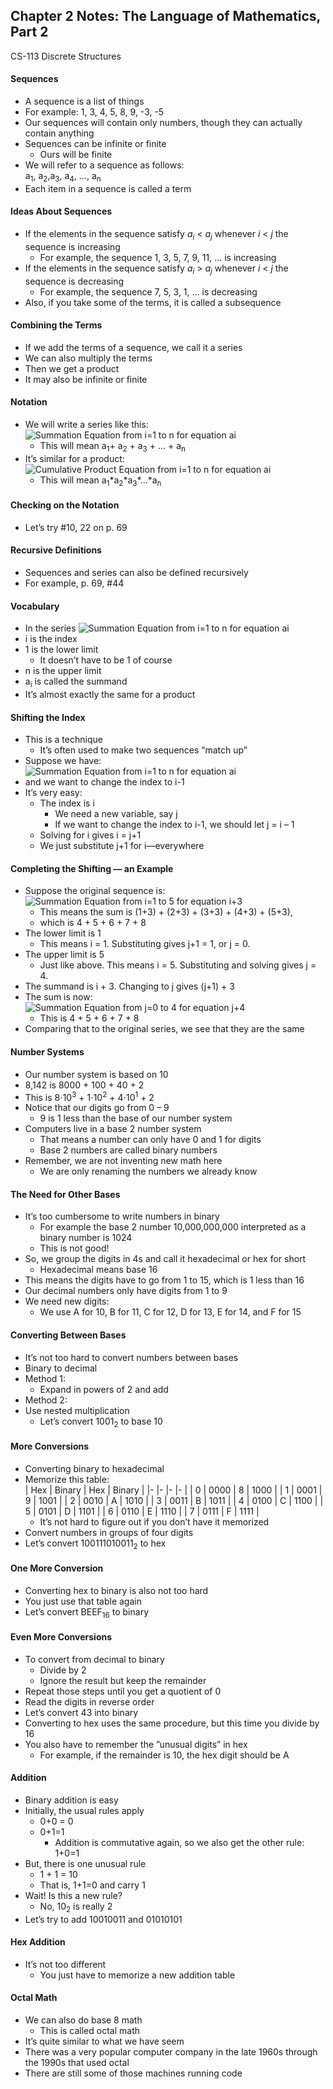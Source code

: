 ## Chapter 2 Notes: The Language of Mathematics, Part 2
CS-113 Discrete Structures  

#### Sequences
- A sequence is a list of things
- For example: 1, 3, 4, 5, 8, 9, -3, -5
- Our sequences will contain only numbers, though they can actually contain anything
- Sequences can be infinite or finite
  - Ours will be finite
- We will refer to a sequence as follows:  
  a<sub>1</sub>, a<sub>2</sub>,a<sub>3</sub>, a<sub>4</sub>, …, a<sub>n</sub>  
- Each item in a sequence is called a term

#### Ideas About Sequences
- If the elements in the sequence satisfy <i>a<sub>i</sub></i> < <i>a<sub>j</sub></i> whenever _i_ < _j_ the sequence is increasing
  - For example, the sequence 1, 3, 5, 7, 9, 11, … is increasing
- If the elements in the sequence satisfy <i>a<sub>i</sub></i> > <i>a<sub>j</sub></i> whenever _i_ < _j_ the sequence is decreasing
  - For example, the sequence 7, 5, 3, 1, … is decreasing
- Also, if you take some of the terms, it is called a subsequence

#### Combining the Terms
- If we add the terms of a sequence, we call it a series
- We can also multiply the terms
- Then we get a product
- It may also be infinite or finite

#### Notation
- We will write a series like this:  
![Summation Equation from i=1 to n for equation ai](https://user-images.githubusercontent.com/47701395/109381040-c02f1e00-788c-11eb-91a9-607d9fde64fa.png)  
  - This will mean a<sub>1</sub>+ a<sub>2</sub> + a<sub>3</sub> + … + a<sub>n</sub>
- It’s similar for a product:  
![Cumulative Product Equation from i=1 to n for equation ai](https://user-images.githubusercontent.com/47701395/109381089-fec4d880-788c-11eb-8b77-1ba869a8e4d2.png)  
  - This will mean a<sub>1</sub>\*a<sub>2</sub>\*a<sub>3</sub>\*...\*a<sub>n</sub>

#### Checking on the Notation
- Let’s try #10, 22 on p. 69

#### Recursive Definitions
- Sequences and series can also be defined recursively
- For example, p. 69, #44

#### Vocabulary
- In the series ![Summation Equation from i=1 to n for equation ai](https://user-images.githubusercontent.com/47701395/109381040-c02f1e00-788c-11eb-91a9-607d9fde64fa.png)  
- i is the index
- 1 is the lower limit
  - It doesn’t have to be 1 of course
- n is the upper limit
- a<sub>i</sub> is called the summand
- It’s almost exactly the same for a product

#### Shifting the Index
- This is a technique
  - It’s often used to make two sequences “match up”
- Suppose we have:  
  ![Summation Equation from i=1 to n for equation ai](https://user-images.githubusercontent.com/47701395/109381040-c02f1e00-788c-11eb-91a9-607d9fde64fa.png)  
- and we want to change the index to i-1
- It’s very easy: 
  - The index is i
    - We need a new variable, say j
    - If we want to change the index to i-1, we should let j = i – 1
  - Solving for i gives i = j+1
  - We just substitute j+1 for i—everywhere

#### Completing the Shifting — an Example
- Suppose the original sequence is:  
  ![Summation Equation from i=1 to 5 for equation i+3](https://user-images.githubusercontent.com/47701395/109411168-f89a2f00-7954-11eb-8ac5-ed2c735f1233.png)  
  - This means the sum is (1+3) + (2+3) + (3+3) + (4+3) + (5+3),
  - which is 4 + 5 + 6 + 7 + 8
- The lower limit is 1
  - This means i = 1. Substituting gives j+1 = 1, or j = 0.
- The upper limit is 5
  - Just like above. This means i = 5. Substituting and solving gives j = 4.
- The summand is i + 3. Changing to j gives (j+1) + 3
- The sum is now:  
  ![Summation Equation from j=0 to 4 for equation j+4](https://user-images.githubusercontent.com/47701395/109411208-431bab80-7955-11eb-9e4a-64a98ac850fc.png)  
  - This is 4 + 5 + 6 + 7 + 8
- Comparing that to the original series, we see that they are the same

#### Number Systems
- Our number system is based on 10
- 8,142 is 8000 + 100 + 40 + 2
- This is 8⋅10<sup>3</sup> + 1⋅10<sup>2</sup> + 4⋅10<sup>1</sup> + 2
- Notice that our digits go from 0 – 9
  - 9 is 1 less than the base of our number system
- Computers live in a base 2 number system
  - That means a number can only have 0 and 1 for digits
  - Base 2 numbers are called binary numbers
- Remember, we are not inventing new math here
  - We are only renaming the numbers we already know

#### The Need for Other Bases
- It’s too cumbersome to write numbers in binary
  - For example the base 2 number 10,000,000,000 interpreted as a binary number is 1024
  - This is not good!
- So, we group the digits in 4s and call it hexadecimal or hex for short
  - Hexadecimal means base 16
- This means the digits have to go from 1 to 15, which is 1 less than 16
- Our decimal numbers only have digits from 1 to 9
- We need new digits:  
  - We use A for 10, B for 11, C for 12, D for 13, E for 14, and F for 15

#### Converting Between Bases
- It’s not too hard to convert numbers between bases
- Binary to decimal
- Method 1:
  - Expand in powers of 2 and add
- Method 2:
- Use nested multiplication
  - Let’s convert 1001<sub>2</sub> to base 10

#### More Conversions
- Converting binary to hexadecimal
- Memorize this table:  
  |     Hex    	|     Binary    	|     Hex    	|     Binary    	|
  |-	|-	|-	|-	|
  |     0    	|     0000    	|     8    	|     1000    	|
  |     1    	|     0001    	|     9    	|     1001    	|
  |     2    	|     0010    	|     A    	|     1010    	|
  |     3    	|     0011    	|     B    	|     1011    	|
  |     4    	|     0100    	|     C    	|     1100    	|
  |     5    	|     0101    	|     D    	|     1101    	|
  |     6    	|     0110    	|     E    	|     1110    	|
  |     7    	|     0111    	|     F    	|     1111    	|
  - It’s not hard to figure out if you don’t have it memorized
- Convert numbers in groups of four digits
- Let’s convert 100111010011<sub>2</sub> to hex

#### One More Conversion
- Converting hex to binary is also not too hard
- You just use that table again
- Let’s convert BEEF<sub>16</sub> to binary

#### Even More Conversions
- To convert from decimal to binary
  - Divide by 2
  - Ignore the result but keep the remainder
- Repeat those steps until you get a quotient of 0
- Read the digits in reverse order
- Let’s convert 43 into binary
- Converting to hex uses the same procedure, but this time you divide by 16
- You also have to remember the ”unusual digits” in hex
  - For example, if the remainder is 10, the hex digit should be A

#### Addition
- Binary addition is easy
- Initially, the usual rules apply
  - 0+0 = 0
  - 0+1=1
    - Addition is commutative again, so we also get the other rule:  1+0=1
- But, there is one unusual rule
  - 1 + 1 = 10
  - That is, 1+1=0 and carry 1
- Wait!  Is this a new rule?
  - No, 10<sub>2</sub> is really 2
- Let’s try to add 10010011 and 01010101

#### Hex Addition
- It’s not too different
  - You just have to memorize a new addition table

#### Octal Math
- We can also do base 8 math
  - This is called octal math
- It’s quite similar to what we have seem
- There was a very popular computer company in the late 1960s through the 1990s that used octal
- There are still some of those machines running code
